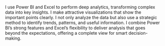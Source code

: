 I use Power BI and Excel to perform deep analytics, transforming complex data into key insights. I make attractive visualizations that show the important points clearly. I not only analyze the data but also use a strategic method to identify trends, patterns, and useful information. I combine Power BI’s strong features and Excel’s flexibility to deliver analysis that goes beyond the expectations, offering a complete view for smart decision-making.
